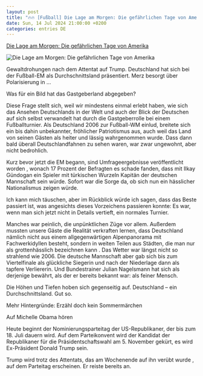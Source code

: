```yaml
---
layout: post
title: "🔥🔥 [Fußball] Die Lage am Morgen: Die gefährlichen Tage von Amerika"
date: Sun, 14 Jul 2024 21:00:00 +0200
categories: entries DE
---
```

[Die Lage am Morgen: Die gefährlichen Tage von Amerika](https://www.spiegel.de/politik/deutschland/news-fussball-em-2024-finale-attentat-auf-donald-trump-friedrich-merz-a-2c280332-61f2-45c1-bfe2-e4688f00a317)

![Die Lage am Morgen: Die gefährlichen Tage von Amerika](https://cdn.prod.www.spiegel.de/images/dd17189a-707c-4b57-af32-bf59855d3d25_w1200_r1.778_fpx28.09_fpy49.93.png)

Gewaltdrohungen nach dem Attentat auf Trump. Deutschland hat sich bei der Fußball-EM als Durchschnittsland präsentiert. Merz besorgt über Polarisierung in ...

Was für ein Bild hat das Gastgeberland abgegeben?

Diese Frage stellt sich, weil wir mindestens einmal erlebt haben, wie sich das Ansehen Deutschlands in der Welt und auch der Blick der Deutschen auf sich selbst verwandelt hat durch die Gastgeberrolle bei einem Fußballturnier. Als Deutschland 2006 zur Fußball-WM einlud, breitete sich ein bis dahin unbekannter, fröhlicher Patriotismus aus, auch weil das Land von seinen Gästen als heiter und lässig wahrgenommen wurde. Dass dann bald überall Deutschlandfahnen zu sehen waren, war zwar ungewohnt, aber nicht bedrohlich.

Kurz bevor jetzt die EM begann, sind Umfrageergebnisse veröffentlicht worden , wonach 17 Prozent der Befragten es schade fanden, dass mit Ilkay Gündogan ein Spieler mit türkischen Wurzeln Kapitän der deutschen Mannschaft sein würde. Sofort war die Sorge da, ob sich nun ein hässlicher Nationalismus zeigen würde.

Ich kann mich täuschen, aber im Rückblick würde ich sagen, dass das Beste passiert ist, was angesichts dieses Vorzeichens passieren konnte: Es war, wenn man sich jetzt nicht in Details vertieft, ein normales Turnier.

Manches war peinlich, die unpünktlichen Züge vor allem. Außerdem mussten unsere Gäste die Realität verkraften lernen, dass Deutschland nämlich nicht aus einem allgegenwärtigen Alpenpanorama mit Fachwerkidyllen besteht, sondern in weiten Teilen aus Städten, die man nur als grottenhässlich bezeichnen kann . Das Wetter war längst nicht so strahlend wie 2006. Die deutsche Mannschaft aber gab sich bis zum Viertelfinale als glückliche Siegerin und nach der Niederlage dann als tapfere Verliererin. Und Bundestrainer Julian Nagelsmann hat sich als derjenige bewährt, als der er bereits bekannt war: als feiner Mensch.

Die Höhen und Tiefen hoben sich gegenseitig auf. Deutschland – ein Durchschnittsland. Gut so.

Mehr Hintergründe: Erzähl doch kein Sommermärchen

Auf Michelle Obama hören

Heute beginnt der Nominierungsparteitag der US-Republikaner, der bis zum 18. Juli dauern wird. Auf dem Parteikonvent wird der Kandidat der Republikaner für die Präsidentschaftswahl am 5. November gekürt, es wird Ex-Präsident Donald Trump sein.

Trump wird trotz des Attentats, das am Wochenende auf ihn verübt wurde , auf dem Parteitag erscheinen. Er reiste bereits an.

